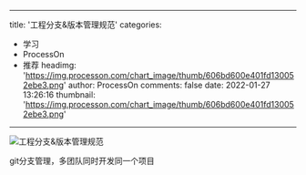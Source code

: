 
---
title: '工程分支&版本管理规范'
categories: 
 - 学习
 - ProcessOn
 - 推荐
headimg: 'https://img.processon.com/chart_image/thumb/606bd600e401fd130052ebe3.png'
author: ProcessOn
comments: false
date: 2022-01-27 13:26:16
thumbnail: 'https://img.processon.com/chart_image/thumb/606bd600e401fd130052ebe3.png'
---

<div>   
<img class="thumb" alt="工程分支&版本管理规范" src="https://img.processon.com/chart_image/thumb/606bd600e401fd130052ebe3.png" referrerpolicy="no-referrer">
<p>git分支管理，多团队同时开发同一个项目</p>  
</div>
            